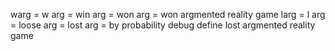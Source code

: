 warg = w arg = win arg = won arg = won argmented reality game
larg = l arg = loose arg = lost arg =
by probability debug define lost argmented reality game